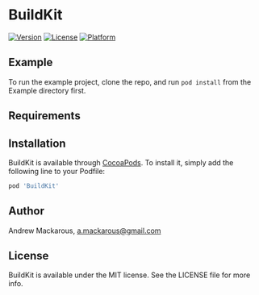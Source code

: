 # BuildKit

[![Version](https://img.shields.io/cocoapods/v/BuildKit.svg?style=flat)](https://cocoapods.org/pods/BuildKit)
[![License](https://img.shields.io/cocoapods/l/BuildKit.svg?style=flat)](https://cocoapods.org/pods/BuildKit)
[![Platform](https://img.shields.io/cocoapods/p/BuildKit.svg?style=flat)](https://cocoapods.org/pods/BuildKit)

## Example

To run the example project, clone the repo, and run `pod install` from the Example directory first.

## Requirements

## Installation

BuildKit is available through [CocoaPods](https://cocoapods.org). To install
it, simply add the following line to your Podfile:

```ruby
pod 'BuildKit'
```

## Author

Andrew Mackarous, a.mackarous@gmail.com

## License

BuildKit is available under the MIT license. See the LICENSE file for more info.
